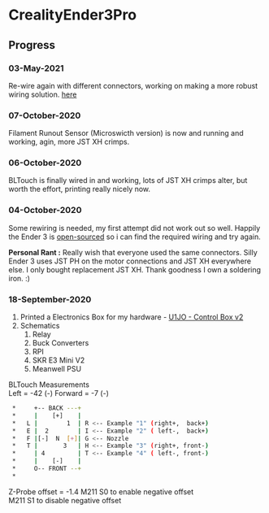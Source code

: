 # CrealityEnder3Pro

## Progress

### 03-May-2021  

Re-wire again with different connectors, working on making a more robust wiring solution. [here](CrealityEnder3Pro\progress\rewire.md)

### 07-October-2020  

Filament Runout Sensor (Microswicth version) is now and running and working, agin, more JST XH crimps.

### 06-October-2020  

BLTouch is finally wired in and working, lots of JST XH crimps alter, but worth the effort, printing really nicely now.

### 04-October-2020

Some rewiring is needed, my first attempt did not work out so well. Happily the Ender 3 is [open-sourced](https://github.com/Creality3DPrinting/Ender-3) so i can find the required wiring and try again.  

**Personal Rant :** Really wish that everyone used the same connectors. Silly Ender 3 uses JST PH on the motor connections and JST XH everywhere else. I only bought replacement JST XH. Thank goodness I own a soldering iron. :)

### 18-September-2020

1. Printed a Electronics Box for my hardware - [U1JO - Control Box v2](https://www.thingiverse.com/thing:4194627)
2. Schematics
   1. Relay
   2. Buck Converters
   3. RPI
   4. SKR E3 Mini V2
   5. Meanwell PSU

BLTouch Measurements  
Left = -42 (-)
Forward = -7 (-)

```bash
 *     +-- BACK ---+
 *     |    [+]    |
 *   L |        1  | R <-- Example "1" (right+,  back+)
 *   E |  2        | I <-- Example "2" ( left-,  back+)
 *   F |[-]  N  [+]| G <-- Nozzle
 *   T |       3   | H <-- Example "3" (right+, front-)
 *     | 4         | T <-- Example "4" ( left-, front-)
 *     |    [-]    |
 *     O-- FRONT --+
 *
 ```

Z-Probe offset = -1.4
M211 S0 to enable negative offset  
M211 S1 to disable negative offset
